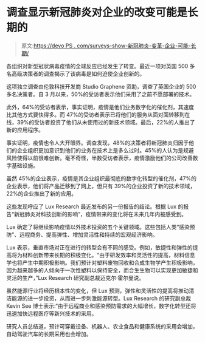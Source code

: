 # 调查显示新冠肺炎对企业的改变可能是长期的

> 原文:[https://devo PS . com/surveys-show-新冠肺炎-变革-企业-可能-长期/](https://devops.com/surveys-show-covid-19-changes-to-enterprises-likely-long-term/)

各组织对新型冠状病毒疫情的全球反应已经发生了转变。最近一项对英国 500 多名高级决策者的调查揭示了该病毒是如何迫使企业创新的。

这项独立调查由伦敦科技开发商 Studio Graphene 资助，调查了英国企业的 500 多名决策者。自 3 月以来，50%的受访者表示他们采用了之前不愿部署的技术。

此外，64%的受访者表示，事实证明，疫情是他们业务数字化的催化剂，其速度比其他方式要快得多。而 47%的受访者表示已将他们的服务从面对面转移到在线，39%的受访者投资了他们从未使用过的新技术领域。最后，22%的人推出了新的应用程序。

事实证明，疫情也令人大开眼界。调查发现，48%的决策者将新冠肺炎归因于他们的企业组织更加意识到他们的业务在技术上是多么过时。45%的人认为是规避风险使得以前很难创新。毫不奇怪，半数受访者表示，疫情激励他们的公司改善数字基础设施。

虽然 45%的企业表示，疫情是其企业组织最彻底的数字化转型的催化剂，47%的企业表示，他们将产品迁移到了网上，但只有 39%的企业投资了新的技术领域，22%的企业推出了新的应用。

这些发现呼应了 Lux Research 最近发布的另一份报告的结论。根据 Lux 的报告“新冠肺炎对科技创新的影响”，疫情带来的变化将在未来几年内被感受到。

Lux 确定了将继续影响疫情以外技术投资的五个关键领域。这些包括人类“感染预防”、远程商务、提高弹性、增加灵活性和持续的宏观经济影响。

Lux 表示，垂直市场对正在进行的转型会有不同的感受。例如，敏捷性和弹性的提高将为材料创新带来长期的积极变化。“由于研发效率和灵活性的提高，材料信息学也将产生中期积极影响。我们预计对塑料废物回收和合成生物学产生积极影响，因为越来越多的人倾向于一次性塑料以保持安全，而合生生物可以实现更加敏捷和灵活的生产，”Lux Research 研究副总裁迈克尔·霍尔曼说。

虽然能源行业将经历根本性的变化，但 Lux 预测，弹性和灵活性的提高将推动清洁能源的进一步投资，从而进一步刺激能源转型。Lux Research 的研究副总裁 Kevin See 博士表示:“由于远程商业和感染预防需求的大幅增长，数字化转型还将迅速加快远程医疗等新兴技术的采用。

研究人员总结道，预计可穿戴设备、机器人、农业食品和健康系统的采用会增加，自动驾驶汽车的长期采用也会增加。